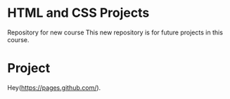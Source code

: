 # HTML and CSS Projects
 Repository for new course
This new repository is for future projects in this course.
# Project

Hey(https://pages.github.com/).
